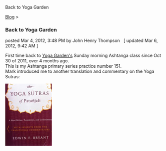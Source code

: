 Back to Yoga Garden 

[Blog](../z-blog-1.html)‎ > ‎

### Back to Yoga Garden

posted Mar 4, 2012, 3:48 PM by John Henry Thompson   \[ updated Mar 6, 2012, 9:42 AM \]

First time back to [Yoga Garden's](http://www.yogagardennarberth.com/) Sunday morning Ashtanga class since Oct 30 of 2011, over 4 months ago.  
This is my Ashtanga primary series practice number 151.  
Mark introduced me to another translation and commentary on the Yoga Sutras:  

[![](../_/rsrc/1331048962281/z-blog-1/backtoyogagarden/edwin-bryant-yoga-sutras-height=200&width=149.jpg)](http://www.amazon.com/Yoga-Sutras-Patanjali-Translation-Commentary/dp/0865477361/ref=sr_1_1?ie=UTF8&s=books&qid=1250508322&sr=1-1)

  

